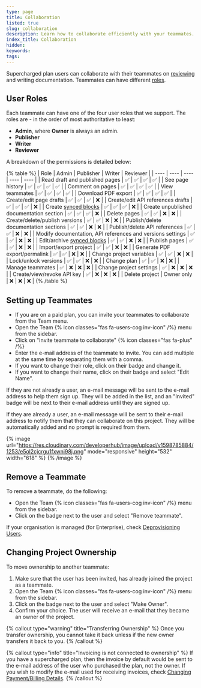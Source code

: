 ```yaml
---
type: page
title: Collaboration
listed: true
slug: collaboration
description: Learn how to collaborate efficiently with your teammates. Discover the different user roles and their permissions. Invite and remove teammates easily, and even transfer project ownership if needed.
index_title: Collaboration
hidden: 
keywords: 
tags: 
---
```


Supercharged plan users can collaborate with their teammates on [reviewing](/support-center/comments) and writing documentation. Teammates can have different [roles](/support-center/collaboration#user-roles).

## User Roles

Each teammate can have one of the four user roles that we support. The roles are - in the order of most authoritative to least:

- **Admin**, where **Owner** is always an admin.
- **Publisher**
- **Writer**
- **Reviewer**

A breakdown of the permissions is detailed below:

{% table %}
| Role | Admin | Publisher | Writer | Reviewer | 
| ---- | ---- | ---- | ---- | ---- | 
| Read draft and published pages | ✅ | ✅ | ✅ | ✅ | 
| See page history | ✅ | ✅ | ✅ | ✅ | 
| Comment on pages | ✅ | ✅ | ✅ | ✅ | 
| View teammates | ✅ | ✅ | ✅ | ✅ | 
| Download PDF export | ✅ | ✅ | ✅ | ✅ | 
| Create/edit page drafts | ✅ | ✅ | ✅ | ❌ | 
| Create/edit API references drafts | ✅ | ✅ | ✅ | ❌ | 
| Create [synced blocks](/support-center/synced-blocks) | ✅ | ✅ | ✅ | ❌ | 
| Create unpublished documentation section | ✅ | ✅ | ✅ | ❌ | 
| Delete pages | ✅ | ✅ | ❌ | ❌ | 
| Create/delete/publish versions | ✅ | ✅ | ❌ | ❌ | 
| Publish/delete documentation sections | ✅ | ✅ | ❌ | ❌ | 
| Publish/delete API references | ✅ | ✅ | ❌ | ❌ | 
| Modify documentation, API references and versions settings | ✅ | ✅ | ❌ | ❌ | 
| Edit/archive [synced blocks](/support-center/synced-blocks) | ✅ | ✅ | ❌ | ❌ | 
| Publish pages | ✅ | ✅ | ❌ | ❌ | 
| Import/export project | ✅ | ✅ | ❌ | ❌ | 
| Generate PDF export/permalink | ✅ | ✅ | ❌ | ❌ | 
| Change project variables | ✅ | ✅ | ❌ | ❌ | 
| Lock/unlock versions | ✅ | ✅ | ❌ | ❌ | 
| Change plan | ✅ | ✅ | ❌ | ❌ | 
| Manage teammates | ✅ | ❌ | ❌ | ❌ | 
| Change project settings | ✅ | ❌ | ❌ | ❌ | 
| Create/view/revoke API key | ✅ | ❌ | ❌ | ❌ | 
| Delete project | Owner only | ❌ | ❌ | ❌ | 
{% /table %}

## Setting up Teammates

- If you are on a paid plan, you can invite your teammates to collaborate from the Team menu.
- Open the Team {% icon classes="fas fa-users-cog inv-icon" /%} menu from the sidebar.
- Click on "Invite teammate to collaborate" {% icon classes="fas fa-plus" /%}
- Enter the e-mail address of the teammate to invite. You can add multiple at the same time by separating them with a comma.
- If you want to change their role, click on their badge and change it.
- If you want to change their name, click on their badge and select "Edit Name".

If they are not already a user, an e-mail message will be sent to the e-mail address to help them sign up. They will be added in the list, and an "Invited" badge will be next to their e-mail address until they are signed up.

If they are already a user, an e-mail message will be sent to their e-mail address to notify them that they can collaborate on this project. They will be automatically added and no prompt is required from them.

{% image url="https://res.cloudinary.com/developerhub/image/upload/v1598785884/1253/e5ol2cjcrgu1fxwni98j.png" mode="responsive" height="532" width="618" %}
{% /image %}

## Remove a Teammate

To remove a teammate, do the following:

- Open the Team {% icon classes="fas fa-users-cog inv-icon" /%} menu from the sidebar.
- Click on the badge next to the user and select "Remove teammate".

If your organisation is managed (for Enterprise), check [Deprovisioning Users](/support-center/editor-single-sign-on--sso-#deprovisioning-users).

## Changing Project Ownership

To move ownership to another teammate:

1. Make sure that the user has been invited, has already joined the project as a teammate.
2. Open the Team {% icon classes="fas fa-users-cog inv-icon" /%} menu from the sidebar.
3. Click on the badge next to the user and select "Make Owner".
4. Confirm your choice. The user will receive an e-mail that they became an owner of the project.

{% callout type="warning" title="Transferring Ownership" %}
Once you transfer ownership, you cannot take it back unless if the new owner transfers it back to you.
{% /callout %}

{% callout type="info" title="Invoicing is not connected to ownership" %}
If you have a supercharged plan, then the invoice by default would be sent to the e-mail address of the user who purchased the plan, not the owner. If you wish to modify the e-mail used for receiving invoices, check [Changing Payment/Billing Details](/support-center/supercharged-plans#changing-paymentbilling-details).
{% /callout %}